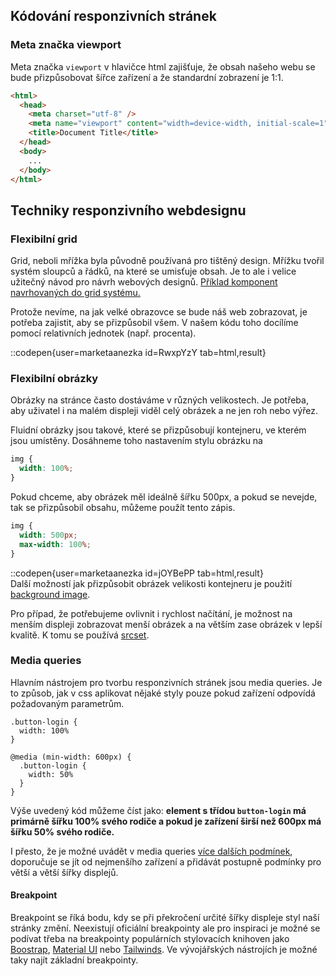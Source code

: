## Kódování responzivních stránek

### Meta značka viewport

Meta značka `viewport` v hlavičce html zajišťuje, že obsah našeho webu se bude přizpůsobovat šířce zařízení a že standardní zobrazení je 1:1.

```html
<html>
  <head>
    <meta charset="utf-8" />
    <meta name="viewport" content="width=device-width, initial-scale=1" />
    <title>Document Title</title>
  </head>
  <body>
    ...
  </body>
</html>
```

## Techniky responzivního webdesignu

### Flexibilní grid

Grid, neboli mřížka byla původně používaná pro tištěný design. Mřížku tvořil systém sloupců a řádků, na které se umisťuje obsah. Je to ale i velice užitečný návod pro návrh webových designů. [Příklad komponent navrhovaných do grid systému.](https://dribbble.com/shots/15341964-Grid-System-UI-Components)

Protože nevíme, na jak velké obrazovce se bude náš web zobrazovat, je potřeba zajistit, aby se přizpůsobil všem. V našem kódu toho docílíme pomocí relativních jednotek (např. procenta).

::codepen{user=marketaanezka id=RwxpYzY tab=html,result}

### Flexibilní obrázky

Obrázky na stránce často dostáváme v různých velikostech. Je potřeba, aby uživatel i na malém displeji viděl celý obrázek a ne jen roh nebo výřez.

Fluidní obrázky jsou takové, které se přizpůsobují kontejneru, ve kterém jsou umístěny. Dosáhneme toho nastavením stylu obrázku na

```css
img {
  width: 100%;
}
```

Pokud chceme, aby obrázek měl ideálně šířku 500px, a pokud se nevejde, tak se přizpůsobil obsahu, můžeme použít tento zápis.

```css
img {
  width: 500px;
  max-width: 100%;
}
```

::codepen{user=marketaanezka id=jOYBePP tab=html,result}
<br/>
Další možností jak přizpůsobit obrázek velikosti kontejneru je použití [background image](https://www.freecodecamp.org/news/css-background-image-with-html-example-code/).

Pro případ, že potřebujeme ovlivnit i rychlost načítání, je možnost na menším displeji zobrazovat menší obrázek a na větším zase obrázek v lepší kvalitě. K tomu se používá [srcset](https://css-tricks.com/a-guide-to-the-responsive-images-syntax-in-html/).

### Media queries

Hlavním nástrojem pro tvorbu responzivních stránek jsou media queries. Je to způsob, jak v css aplikovat nějaké styly pouze pokud zařízení odpovídá požadovaným parametrům.

```
.button-login {
  width: 100%
}

@media (min-width: 600px) {
  .button-login {
    width: 50%
  }
}
```

Výše uvedený kód můžeme číst jako:
**element s třídou `button-login` má primárně šířku 100% svého rodiče a pokud je zařízení širší než 600px má šířku 50% svého rodiče.**

I přesto, že je možné uvádět v media queries [více dalších podmínek](https://developer.mozilla.org/en-US/docs/Web/CSS/Media_Queries/Using_media_queries), doporučuje se jít od nejmenšího zařízení a přidávát postupně podmínky pro větší a větší šířky displejů.

#### Breakpoint

Breakpoint se říká bodu, kdy se při překročení určité šířky displeje styl naší stránky změní. Neexistují oficiální breakpointy ale pro inspiraci je možné se podívat třeba na breakpointy populárních stylovacích knihoven jako [Boostrap](https://getbootstrap.com/docs/5.0/layout/breakpoints/), [Material UI](https://mui.com/customization/breakpoints/) nebo [Tailwinds](https://tailwindcss.com/docs/screens). Ve vývojářských nástrojích je možné taky najít základní breakpointy.
